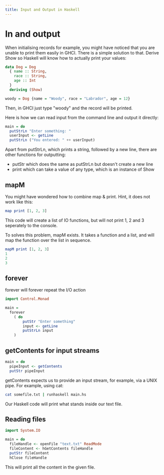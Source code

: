 ```yaml
---
title: Input and Output in Haskell 
---
```


# In and output 

When initialising records for example, you might have noticed that you are unable to print
them easily in GHCI. There is a simple solution to that. Derive Show so Haskell will know how to actually print your values: 

```haskell
data Dog = Dog
  { name :: String,
    race :: String,
    age :: Int
  }
  deriving (Show)

woody = Dog {name = "Woody", race = "Labrador", age = 12}
```

Then, in GHCI just type "woody" and the record will be printed. 


Here is how we can read input from the command line and output it directly: 

```haskell 
main = do
  putStrLn "Enter something: "
  userInput <- getLine
  putStrLn ("You entered: " ++ userInput)
```

Apart from putStrLn, which prints a string, followed by a new line, there are other functions for outputting: 

- putStr which does the same as putStrLn but doesn't create a new line 
- print which can take a value of any type, which is an instance of Show 


## mapM 

You might have wondered how to combine map & print. Hint, it does not work like this: 

```haskell 
map print [1, 2, 3]
```

This code will create a list of IO functions, but will not print 1, 2 and 3 seperately to the console. 

To solves this problem, mapM exists. It takes a function and a list, and will map the function over the list in sequence. 

```haskell 
mapM print [1, 2, 3]
1
2
3
```

## forever 

forever will forever repeat the I/O action

```haskell 
import Control.Monad

main =
  forever
    ( do
        putStr "Enter something"
        input <- getLine
        putStrLn input
    )
```


## getContents for input streams 

```haskell 
main = do
  pipeInput <- getContents
  putStr pipeInput
```

getContents expects us to provide an input stream, for example, via a UNIX pipe. 
For example, using cat: 

```bash 
cat somefile.txt | runhaskell main.hs 
```

Our Haskell code will print what stands inside our text file. 

## Reading files 

```haskell 
import System.IO

main = do
  fileHandle <- openFile "text.txt" ReadMode
  fileContent <- hGetContents fileHandle
  putStr fileContent
  hClose fileHandle
```

This will print all the content in the given file. 